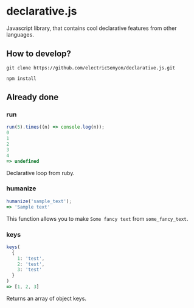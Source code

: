 # declarative.js
Javascript library, that contains cool declarative features from other languages.

## How to develop?
`git clone https://github.com/electricSemyon/declarative.js.git`

`npm install`

## Already done

### run
```javascript 
run(5).times((n) => console.log(n));
0
1
2
3
4
=> undefined
```
Declarative loop from ruby. 

### humanize
```javascript 
humanize('sample_text');
=> 'Sample text'
```
This function allows you to make `Some fancy text` from `some_fancy_text`.

### keys
```javascript 
keys(
  {
    1: 'test',
    2: 'test',
    3: 'test'
  }
)
=> [1, 2, 3]
```
Returns an array of object keys.
